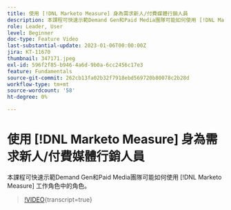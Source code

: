 ```yaml
---
title: 使用 [!DNL Marketo Measure] 身為需求新人/付費媒體行銷人員
description: 本課程可快速示範Demand Gen和Paid Media團隊可能如何使用 [!DNL Marketo Measure] 工作角色中的角色。
role: Leader, User
level: Beginner
doc-type: Feature Video
last-substantial-update: 2023-01-06T00:00:00Z
jira: KT-11670
thumbnail: 347171.jpeg
exl-id: 596f2f85-b946-4a6d-9b0a-6cc2456c17e3
feature: Fundamentals
source-git-commit: 262cb13fa02b32f7918ebd569720b80078c2b28d
workflow-type: tm+mt
source-wordcount: '58'
ht-degree: 0%

---
```


# 使用 [!DNL Marketo Measure] 身為需求新人/付費媒體行銷人員

本課程可快速示範Demand Gen和Paid Media團隊可能如何使用 [!DNL Marketo Measure] 工作角色中的角色。

>[!VIDEO](https://video.tv.adobe.com/v/347171/?learn=on){transcript=true}

